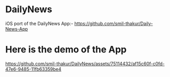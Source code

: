 # DailyNews
iOS port of the DailyNews App:- https://github.com/smil-thakur/Daily-News-App



<h1>Here is the demo of the App</h1>




https://github.com/smil-thakur/DailyNews/assets/75114432/af15c60f-c0fd-47e6-9485-11fb63359be4

